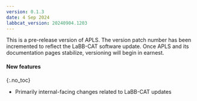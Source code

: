 ```yaml
---
version: 0.1.3
date: 4 Sep 2024
labbcat_version: 20240904.1203
---
```


This is a pre-release version of APLS.
The version patch number has been incremented to reflect the LaBB-CAT software update.
Once APLS and its documentation pages stabilize, versioning will begin in earnest.


#### New features
{:.no_toc}

- Primarily internal-facing changes related to LaBB-CAT updates <!--(see LaBB-CAT [changelog](https://sourceforge.net/p/labbcat/code/3778/tree/CHANGELOG.txt))-->
